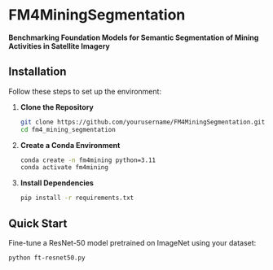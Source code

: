 # FM4MiningSegmentation  

**Benchmarking Foundation Models for Semantic Segmentation of Mining Activities in Satellite Imagery**  

## Installation  

Follow these steps to set up the environment:  

1. **Clone the Repository**  
   ```bash  
   git clone https://github.com/yourusername/FM4MiningSegmentation.git  
   cd fm4_mining_segmentation  
   ```  

2. **Create a Conda Environment**  
   ```bash  
   conda create -n fm4mining python=3.11  
   conda activate fm4mining  
   ```  

3. **Install Dependencies**  
   ```bash  
   pip install -r requirements.txt  
   ```  

## Quick Start  

Fine-tune a ResNet-50 model pretrained on ImageNet using your dataset:  

```bash  
python ft-resnet50.py  